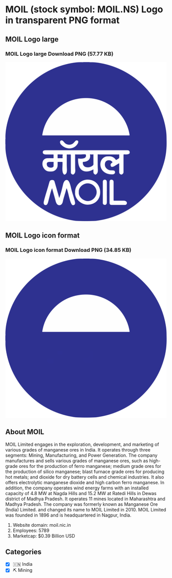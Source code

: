# MOIL (stock symbol: MOIL.NS) Logo in transparent PNG format

## MOIL Logo large

### MOIL Logo large Download PNG (57.77 KB)

![MOIL Logo large Download PNG (57.77 KB)](/img/orig/MOIL.NS_BIG-30b8f069.png)

## MOIL Logo icon format

### MOIL Logo icon format Download PNG (34.85 KB)

![MOIL Logo icon format Download PNG (34.85 KB)](/img/orig/MOIL.NS-dad14887.png)

## About MOIL

MOIL Limited engages in the exploration, development, and marketing of various grades of manganese ores in India. It operates through three segments: Mining, Manufacturing, and Power Generation. The company manufactures and sells various grades of manganese ores, such as high-grade ores for the production of ferro manganese; medium grade ores for the production of silico manganese; blast furnace grade ores for producing hot metals; and dioxide for dry battery cells and chemical industries. It also offers electrolytic manganese dioxide and high carbon ferro manganese. In addition, the company operates wind energy farms with an installed capacity of 4.8 MW at Nagda Hills and 15.2 MW at Ratedi Hills in Dewas district of Madhya Pradesh. It operates 11 mines located in Maharashtra and Madhya Pradesh. The company was formerly known as Manganese Ore (India) Limited. and changed its name to MOIL Limited in 2010. MOIL Limited was founded in 1896 and is headquartered in Nagpur, India.

1. Website domain: moil.nic.in
2. Employees: 5789
3. Marketcap: $0.39 Billion USD


## Categories
- [x] 🇮🇳 India
- [x] ⛏️ Mining
